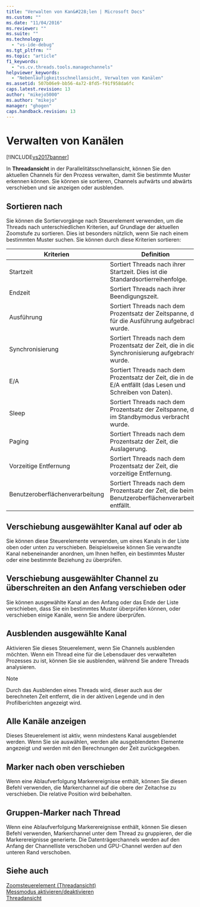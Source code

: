 ```yaml
---
title: "Verwalten von Kan&#228;len | Microsoft Docs"
ms.custom: ""
ms.date: "11/04/2016"
ms.reviewer: ""
ms.suite: ""
ms.technology: 
  - "vs-ide-debug"
ms.tgt_pltfrm: ""
ms.topic: "article"
f1_keywords: 
  - "vs.cv.threads.tools.managechannels"
helpviewer_keywords: 
  - "Nebenläufigkeitsschnellansicht, Verwalten von Kanälen"
ms.assetid: 507b06e9-bb56-4a72-8fd5-f91f958da6fc
caps.latest.revision: 13
author: "mikejo5000"
ms.author: "mikejo"
manager: "ghogen"
caps.handback.revision: 13
---
```

# Verwalten von Kan&#228;len
[!INCLUDE[vs2017banner](../code-quality/includes/vs2017banner.md)]

In **Threadansicht** in der Parallelitätsschnellansicht, können Sie den aktuellen Channels für den Prozess verwalten, damit Sie bestimmte Muster erkennen können.  Sie können sie sortieren, Channels aufwärts und abwärts verschieben und sie anzeigen oder ausblenden.  
  
## Sortieren nach  
 Sie können die Sortiervorgänge nach Steuerelement verwenden, um die Threads nach unterschiedlichen Kriterien, auf Grundlage der aktuellen Zoomstufe zu sortieren.  Dies ist besonders nützlich, wenn Sie nach einem bestimmten Muster suchen.  Sie können durch diese Kriterien sortieren:  
  
|Kriterien|Definition|  
|---------------|----------------|  
|Startzeit|Sortiert Threads nach ihrer Startzeit.  Dies ist die Standardsortierreihenfolge.|  
|Endzeit|Sortiert Threads nach ihrer Beendigungszeit.|  
|Ausführung|Sortiert Threads nach dem Prozentsatz der Zeitspanne, die für die Ausführung aufgebracht wurde.|  
|Synchronisierung|Sortiert Threads nach dem Prozentsatz der Zeit, die in die Synchronisierung aufgebracht wurde.|  
|E\/A|Sortiert Threads nach dem Prozentsatz der Zeit, die in der E\/A entfällt \(das Lesen und Schreiben von Daten\).|  
|Sleep|Sortiert Threads nach dem Prozentsatz der Zeitspanne, die im Standbymodus verbracht wurde.|  
|Paging|Sortiert Threads nach dem Prozentsatz der Zeit, die Auslagerung.|  
|Vorzeitige Entfernung|Sortiert Threads nach dem Prozentsatz der Zeit, die vorzeitige Entfernung.|  
|Benutzeroberflächenverarbeitung|Sortiert Threads nach dem Prozentsatz der Zeit, die beim Benutzeroberflächenverarbeiten entfällt.|  
  
## Verschiebung ausgewählter Kanal auf oder ab  
 Sie können diese Steuerelemente verwenden, um eines Kanals in der Liste oben oder unten zu verschieben.  Beispielsweise können Sie verwandte Kanal nebeneinander anordnen, um Ihnen helfen, ein bestimmtes Muster oder eine bestimmte Beziehung zu überprüfen.  
  
## Verschiebung ausgewählter Channel zu überschreiten an den Anfang verschieben oder  
 Sie können ausgewählte Kanal an den Anfang oder das Ende der Liste verschieben, dass Sie ein bestimmtes Muster überprüfen können, oder verschieben einige Kanäle, wenn Sie andere überprüfen.  
  
## Ausblenden ausgewählte Kanal  
 Aktivieren Sie dieses Steuerelement, wenn Sie Channels ausblenden möchten.  Wenn ein Thread eine für die Lebensdauer des verwalteten Prozesses zu ist, können Sie sie ausblenden, während Sie andere Threads analysieren.  
  
> [!NOTE]
>  Durch das Ausblenden eines Threads wird, dieser auch aus der berechneten Zeit entfernt, die in der aktiven Legende und in den Profilberichten angezeigt wird.  
  
## Alle Kanäle anzeigen  
 Dieses Steuerelement ist aktiv, wenn mindestens Kanal ausgeblendet werden.  Wenn Sie sie auswählen, werden alle ausgeblendeten Elemente angezeigt und werden mit den Berechnungen der Zeit zurückgegeben.  
  
## Marker nach oben verschieben  
 Wenn eine Ablaufverfolgung Markerereignisse enthält, können Sie diesen Befehl verwenden, die Markerchannel auf die obere der Zeitachse zu verschieben.  Die relative Position wird beibehalten.  
  
## Gruppen\-Marker nach Thread  
 Wenn eine Ablaufverfolgung Markerereignisse enthält, können Sie diesen Befehl verwenden, Markerchannel unter dem Thread zu gruppieren, der die Markerereignisse generierte.  Die Datenträgerchannels werden auf den Anfang der Channelliste verschoben und GPU\-Channel werden auf den unteren Rand verschoben.  
  
## Siehe auch  
 [Zoomsteuerelement \(Threadansicht\)](../profiling/zoom-control-threads-view.md)   
 [Messmodus aktivieren\/deaktivieren](../profiling/measure-mode-on-off.md)   
 [Threadansicht](../profiling/threads-view-parallel-performance.md)